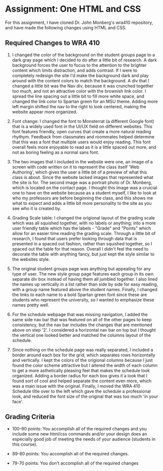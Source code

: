 # Assignment: One HTML and CSS

For this assignment, I have cloned Dr. John Monberg's wra410 repository, and have made the following changes using HTML and CSS.


## Required Changes to WRA 410

1. I changed the color of the background on the student groups page to a dark gray page which I decided to do after a little bit of research. A dark background forces the user to focus to the attention to the brighter content which limits distraction, and adds contrast. If I were to completely redesign the site I'd make the background dark and play around with the content colors to match the background. A div that I changed a little bit was the Nav div, because it was crunched together too much, and not an attractive color with the brownish link color. I spread the line spacing out a little bit to fill more white space, and changed the link color to Spartan green for an MSU theme. Adding more left margin shifted the nav to the right to look centered, making the website appear more organized.

2. Font change: I changed the font to Monsterrat (a different Google font) that is a widely used font in the UI/UX field on different websites. This font features friendly, open curves that create a more natural reading rhythym. Feedback from classmates and roommates helped determine that this was a font that multiple users would enjoy reading. This font overall feels more enjoyable to read as it is a little spaced out more, and not as boring feeling as a normal sans font.

3. The two images that I included in the website were one, an image of a screen with code written on it to represent the class itself 'Web Authoring', which gives the user a little bit of a preview of what this class is about. Since the website lacked images that represented what the site is for. The second image was a portrait photo of Dr. Monberg, which is located on the contact page. I thought this image was a cruicial one to have on the website because as a student myself, I like to look at who my professors are before beginning the class, and this shows me what to expect and adds a little bit more personality to the site as you see who it is created by. 

4. Grading Scale table: I changed the origional layout of the grading scale which was all squished together, with no labels or anything; into a more user friendly table which has the labels - "Grade" and "Points" which allow for an easier time reading the grading scale. Through a little bit of research, I found that users prefer looking through data that is presented in a spaced out fashion, rather than squished together, so I spaced out the table for that reason. Overall I didn't feel the need to decorate the table with anything fancy, but just kept the style similar to the websites style.

5. The original student groups page was anything but appealing for any type of user. The new style group page features each group in its own separate div box instead of having them all jumbled together. I also lined the names up vertically in a list rather than side by side for easy reading, with a group name featured above the student names. Finally, I changed the links to each name to a bold Spartan green font since these are students who represent the university, so I wanted to emphasize these names pretty well. 

6. For the schedule webpage that was missing navigation, I added the same side nav bar that was featured on all of the other pages to keep consistency, but the nav bar includes the changes that are mentioned above on step '2'. I considered a horizontal nav bar on top but I thought the vertical one looked better and matched the columns layout of the schedule.

7. Since nothing on the schedule page was really separated, I included a border around each box for the grid, which separates rows horizontally and vertically. I kept the colors of the origional columns because I just found the color scheme attractive but I altered the width of each column to get a more asthetically pleasing feel that makes the schedule look organized. Adding a border radius for each box gives it a look that I found sort of cool and helped separate the content even more, which was a main issue with the original. Finally, I moved the WRA 410 Schedule title over to the left which gave the schedule a professional look, and reduced the font size of the original that was too much 'in your face'.


## Grading Criteria

* 100-90 points: You accomplish all of the required changes and you include some new html/css commands and/or your design does an especially good job of meeting the needs of your audience (students in this course). 

* 89-80 points: You accomplish all of the required changes.

* 79-70 points: You don't accomplish all of the required changes
